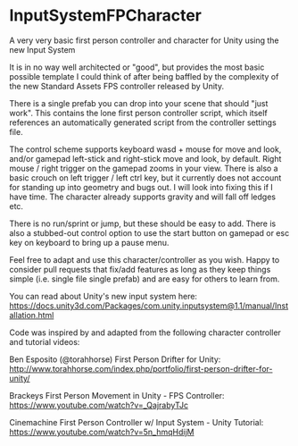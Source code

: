 # InputSystemFPCharacter

A very very basic first person controller and character for Unity using the new Input System

It is in no way well architected or "good", but provides the most basic possible template I could think of after being baffled by the complexity of the new Standard Assets FPS controller released by Unity.

There is a single prefab you can drop into your scene that should "just work". This contains the lone first person controller script, which itself references an automatically generated script from the controller settings file.

The control scheme supports keyboard wasd + mouse for move and look, and/or gamepad left-stick and right-stick move and look, by default. Right mouse / right trigger on the gamepad zooms in your view. There is also a basic crouch on left trigger / left ctrl key, but it currently does not account for standing up into geometry and bugs out. I will look into fixing this if I have time. The character already supports gravity and will fall off ledges etc. 

There is no run/sprint or jump, but these should be easy to add. There is also a stubbed-out control option to use the start button on gamepad or esc key on keyboard to bring up a pause menu.

Feel free to adapt and use this character/controller as you wish. Happy to consider pull requests that fix/add features as long as they keep things simple (i.e. single file single prefab) and are easy for others to learn from.

You can read about Unity's new input system here: https://docs.unity3d.com/Packages/com.unity.inputsystem@1.1/manual/Installation.html

Code was inspired by and adapted from the following character controller and tutorial videos:

Ben Esposito (@torahhorse) First Person Drifter for Unity: http://www.torahhorse.com/index.php/portfolio/first-person-drifter-for-unity/

Brackeys First Person Movement in Unity - FPS Controller: https://www.youtube.com/watch?v=_QajrabyTJc

Cinemachine First Person Controller w/ Input System - Unity Tutorial: https://www.youtube.com/watch?v=5n_hmqHdijM
